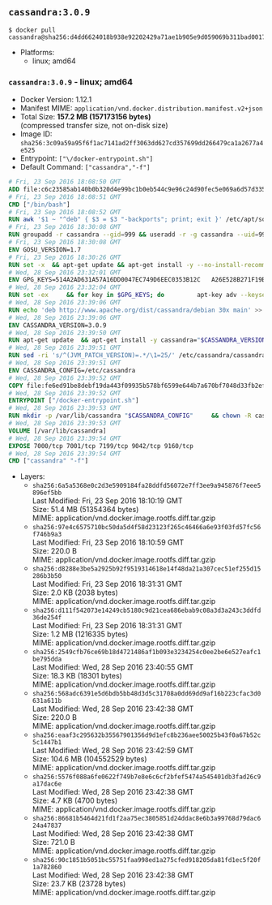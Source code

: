 ## `cassandra:3.0.9`

```console
$ docker pull cassandra@sha256:d4dd6624018b938e92202429a71ae1b905e9d059069b311bad00177d8072a756
```

-	Platforms:
	-	linux; amd64

### `cassandra:3.0.9` - linux; amd64

-	Docker Version: 1.12.1
-	Manifest MIME: `application/vnd.docker.distribution.manifest.v2+json`
-	Total Size: **157.2 MB (157173156 bytes)**  
	(compressed transfer size, not on-disk size)
-	Image ID: `sha256:3c09a59a95f6f1ac7141ad2ff3063dd627cd357699dd266479ca1a2677a4e525`
-	Entrypoint: `["\/docker-entrypoint.sh"]`
-	Default Command: `["cassandra","-f"]`

```dockerfile
# Fri, 23 Sep 2016 18:08:50 GMT
ADD file:c6c23585ab140b0b320d4e99bc1b0eb544c9e96c24d90fec5e069a6d57d335ca in / 
# Fri, 23 Sep 2016 18:08:51 GMT
CMD ["/bin/bash"]
# Fri, 23 Sep 2016 18:08:52 GMT
RUN awk '$1 ~ "^deb" { $3 = $3 "-backports"; print; exit }' /etc/apt/sources.list > /etc/apt/sources.list.d/backports.list
# Fri, 23 Sep 2016 18:30:08 GMT
RUN groupadd -r cassandra --gid=999 && useradd -r -g cassandra --uid=999 cassandra
# Fri, 23 Sep 2016 18:30:08 GMT
ENV GOSU_VERSION=1.7
# Fri, 23 Sep 2016 18:30:26 GMT
RUN set -x 	&& apt-get update && apt-get install -y --no-install-recommends ca-certificates wget && rm -rf /var/lib/apt/lists/* 	&& wget -O /usr/local/bin/gosu "https://github.com/tianon/gosu/releases/download/$GOSU_VERSION/gosu-$(dpkg --print-architecture)" 	&& wget -O /usr/local/bin/gosu.asc "https://github.com/tianon/gosu/releases/download/$GOSU_VERSION/gosu-$(dpkg --print-architecture).asc" 	&& export GNUPGHOME="$(mktemp -d)" 	&& gpg --keyserver ha.pool.sks-keyservers.net --recv-keys B42F6819007F00F88E364FD4036A9C25BF357DD4 	&& gpg --batch --verify /usr/local/bin/gosu.asc /usr/local/bin/gosu 	&& rm -r "$GNUPGHOME" /usr/local/bin/gosu.asc 	&& chmod +x /usr/local/bin/gosu 	&& gosu nobody true 	&& apt-get purge -y --auto-remove ca-certificates wget
# Wed, 28 Sep 2016 23:32:01 GMT
ENV GPG_KEYS=514A2AD631A57A16DD0047EC749D6EEC0353B12C 	A26E528B271F19B9E5D8E19EA278B781FE4B2BDA
# Wed, 28 Sep 2016 23:32:04 GMT
RUN set -ex 	&& for key in $GPG_KEYS; do 		apt-key adv --keyserver ha.pool.sks-keyservers.net --recv-keys "$key"; 	done
# Wed, 28 Sep 2016 23:39:06 GMT
RUN echo 'deb http://www.apache.org/dist/cassandra/debian 30x main' >> /etc/apt/sources.list.d/cassandra.list
# Wed, 28 Sep 2016 23:39:06 GMT
ENV CASSANDRA_VERSION=3.0.9
# Wed, 28 Sep 2016 23:39:50 GMT
RUN apt-get update 	&& apt-get install -y cassandra="$CASSANDRA_VERSION" 	&& rm -rf /var/lib/apt/lists/*
# Wed, 28 Sep 2016 23:39:51 GMT
RUN sed -ri 's/^(JVM_PATCH_VERSION)=.*/\1=25/' /etc/cassandra/cassandra-env.sh
# Wed, 28 Sep 2016 23:39:51 GMT
ENV CASSANDRA_CONFIG=/etc/cassandra
# Wed, 28 Sep 2016 23:39:52 GMT
COPY file:fe6ed91be8debf19da443f09935b578bf6599e644b7a670bf7048d33fb2efa9e in /docker-entrypoint.sh 
# Wed, 28 Sep 2016 23:39:52 GMT
ENTRYPOINT ["/docker-entrypoint.sh"]
# Wed, 28 Sep 2016 23:39:53 GMT
RUN mkdir -p /var/lib/cassandra "$CASSANDRA_CONFIG" 	&& chown -R cassandra:cassandra /var/lib/cassandra "$CASSANDRA_CONFIG" 	&& chmod 777 /var/lib/cassandra "$CASSANDRA_CONFIG"
# Wed, 28 Sep 2016 23:39:53 GMT
VOLUME [/var/lib/cassandra]
# Wed, 28 Sep 2016 23:39:54 GMT
EXPOSE 7000/tcp 7001/tcp 7199/tcp 9042/tcp 9160/tcp
# Wed, 28 Sep 2016 23:39:54 GMT
CMD ["cassandra" "-f"]
```

-	Layers:
	-	`sha256:6a5a5368e0c2d3e5909184fa28ddfd56072e7ff3ee9a945876f7eee5896ef5bb`  
		Last Modified: Fri, 23 Sep 2016 18:10:19 GMT  
		Size: 51.4 MB (51354364 bytes)  
		MIME: application/vnd.docker.image.rootfs.diff.tar.gzip
	-	`sha256:97e4c6575710bc50da5d4f58d23123f265c46466a6e93f03fd57fc56f746b9a3`  
		Last Modified: Fri, 23 Sep 2016 18:10:59 GMT  
		Size: 220.0 B  
		MIME: application/vnd.docker.image.rootfs.diff.tar.gzip
	-	`sha256:d8288e3be5a2925b92f9519314618e14f48da21a307cec51ef255d15286b3b50`  
		Last Modified: Fri, 23 Sep 2016 18:31:31 GMT  
		Size: 2.0 KB (2038 bytes)  
		MIME: application/vnd.docker.image.rootfs.diff.tar.gzip
	-	`sha256:d111f542073e14249cb5180c9d21cea686ebab9c08a3d3a243c3ddfd36de254f`  
		Last Modified: Fri, 23 Sep 2016 18:31:31 GMT  
		Size: 1.2 MB (1216335 bytes)  
		MIME: application/vnd.docker.image.rootfs.diff.tar.gzip
	-	`sha256:2549cfb76ce69b18d4721486af1b093e3234254c0ee2be6e527eafc1be795dda`  
		Last Modified: Wed, 28 Sep 2016 23:40:55 GMT  
		Size: 18.3 KB (18301 bytes)  
		MIME: application/vnd.docker.image.rootfs.diff.tar.gzip
	-	`sha256:568adc6391e5d6bdb5bb48d3d5c31708a0dd69dd9af16b223cfac3d0631a611b`  
		Last Modified: Wed, 28 Sep 2016 23:42:38 GMT  
		Size: 220.0 B  
		MIME: application/vnd.docker.image.rootfs.diff.tar.gzip
	-	`sha256:eaaf3c295632b35567901356d9d1efc8b236aee50025b43f0a67b52c5c1447b1`  
		Last Modified: Wed, 28 Sep 2016 23:42:59 GMT  
		Size: 104.6 MB (104552529 bytes)  
		MIME: application/vnd.docker.image.rootfs.diff.tar.gzip
	-	`sha256:5576f088a6fe0622f749b7e8e6c6cf2bfef5474a545401db3fad26c9a17dac6e`  
		Last Modified: Wed, 28 Sep 2016 23:42:38 GMT  
		Size: 4.7 KB (4700 bytes)  
		MIME: application/vnd.docker.image.rootfs.diff.tar.gzip
	-	`sha256:86681b5464d21fd1f2aa75ec3805851d24ddac8e6b3a99768d79dac624a47837`  
		Last Modified: Wed, 28 Sep 2016 23:42:38 GMT  
		Size: 721.0 B  
		MIME: application/vnd.docker.image.rootfs.diff.tar.gzip
	-	`sha256:90c1851b5051bc55751faa998ed1a275cfed918205da81fd1ec5f20f1a782860`  
		Last Modified: Wed, 28 Sep 2016 23:42:38 GMT  
		Size: 23.7 KB (23728 bytes)  
		MIME: application/vnd.docker.image.rootfs.diff.tar.gzip

